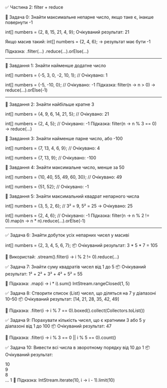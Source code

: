 

✅ Частина 2: filter + reduce

🔹 Задача 0: Знайти максимальне непарне число,
якщо таке є, інакше повернути -1

int[] numbers = {2, 8, 15, 21, 4, 9};
Очікуваний результат:
21

Якщо масив такий:
int[] numbers = {2, 4, 6};
→ результат має бути -1

Підказка:
.filter(...)
.reduce(...).orElse(...)

----------------------

🔹 Завдання 1: Знайти найменше додатне число

int[] numbers = {-5, 3, 0, -2, 10, 1};
// Очікувано: 1

int[] numbers = {-5, -10, 0};
// Очікувано: -1
Підказка: filter(n -> n > 0) → reduce(...).orElse(-1)

----------------------------------------

🔹 Завдання 2: Знайти найбільше кратне 3

int[] numbers = {4, 9, 6, 14, 21, 5};
// Очікувано: 21

int[] numbers = {2, 4, 5};
// Очікувано: -1
Підказка: filter(n -> n % 3 == 0) → reduce(...)

🔹 Завдання 3: Знайти найменше парне число, або -100

int[] numbers = {7, 13, 4, 6, 9};
// Очікувано: 4

int[] numbers = {7, 13, 9};
// Очікувано: -100


🔹 Завдання 4: Знайти максимальне число, менше за 50

int[] numbers = {10, 40, 55, 49, 60, 30};
// Очікувано: 49

int[] numbers = {51, 52};
// Очікувано: -1


🔹 Завдання 5: Знайти максимальний квадрат непарного числа

int[] numbers = {3, 5, 2, 6};
// 3² = 9, 5² = 25 → Очікувано: 25

int[] numbers = {2, 4, 6};
// Очікувано: -1
Підказка: filter(n -> n % 2 != 0).map(n -> n * n).reduce(...).orElse(-1)

------------------

✅ Задача 6: Знайти добуток усіх непарних чисел у масиві

int[] numbers = {2, 3, 4, 5, 6, 7};
📦 Очікуваний результат: 3 * 5 * 7 = 105

🧠 Використай:
.stream().filter(i -> i % 2 != 0).reduce(...)

✅ Задача 7: Знайти суму квадратів чисел від 1 до 5
📦 Очікуваний результат: 1² + 2² + 3² + 4² + 5² = 55

🧠 Підказка:
.map(i -> i * i).sum()
IntStream.rangeClosed(1, 5)

✅ Задача 8: Створити список (List) чисел, що діляться на 7 у діапазоні 10–50
📦 Очікуваний результат: [14, 21, 28, 35, 42, 49]

🧠 Підказка:
.filter(i -> i % 7 == 0).boxed().collect(Collectors.toList())

✅ Задача 9: Порахувати кількість чисел, що є кратними 3 або 5 у діапазоні від 1 до 100
📦 Очікуваний результат: 47

🧠 Підказка:
.filter(i -> i % 3 == 0 || i % 5 == 0).count()

✅ Задача 10: Вивести всі числа в зворотному порядку від 10 до 1
📦 Очікуваний результат:

10  
9  
8  
...
1
🧠 Підказка:
IntStream.iterate(10, i -> i - 1).limit(10)
